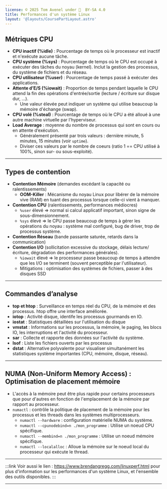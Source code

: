 ```yaml
---
license: © 2025 Tom Avenel under 󰵫  BY-SA 4.0
title: Performances d'un système Linux
layout: '@layouts/CoursePartLayout.astro'
---
```


## Métriques CPU

- **CPU inactif (%idle)** : Pourcentage de temps où le processeur est inactif et n'exécute aucune tâche.
- **CPU système (%sys)** : Pourcentage de temps où le CPU est occupé à exécuter des tâches du noyau (kernel). Inclut la gestion des processus, du système de fichiers et du réseau.
- **CPU utilisateur (%user)** : Pourcentage de temps passé à exécuter des applications.
- **Attente d’E/S (%iowait)** : Proportion de temps pendant laquelle le CPU attend la fin des opérations d'entrée/sortie (lecture / écriture sur disque dur, …).
  - Une valeur élevée peut indiquer un système qui utilise beaucoup la mémoire d'échange (swap).
- **CPU volé (%steal)** : Pourcentage de temps où le CPU a été alloué à une autre machine virtuelle par l'hyperviseur.
- **Load Average** : moyenne du nombre de processus qui sont en cours ou en attente d’exécution.
  - Généralement présenté par trois valeurs : dernière minute, 5 minutes, 15 minutes (voir `uptime`).
  - Diviser ces valeurs par le nombre de coeurs (ratio 1 == CPU utilisé à 100%, sinon sur- ou sous-exploité).

---

## Types de contention

- **Contention Mémoire** (demandes excédant la capacité ou ralentissements)
  - **OOM-Killer** : Mécanisme du noyau Linux pour libérer de la mémoire vive (RAM) en tuant des processus lorsque celle-ci vient à manquer.
- **Contention CPU** (ralentissements, performances médiocres)
  - `%user` élevé => normal si calcul applicatif important, sinon signe de sous-dimensionnement.
  - `%sys` élevé => le CPU passe beaucoup de temps à gérer les opérations du noyau : système mal configuré, bug de driver, trop de processus système.
- **Contention Réseau** (bande passante saturée, retards dans la communication)
- **Contention I/O** (sollicitation excessive du stockage, délais lecture/écriture, dégradation des performances générales).
  - `%iowait` élevé => le processeur passe beaucoup de temps à attendre que les I/O se terminent (souvent perceptible par l'utilisateur).
  - Mitigations : optimisation des systèmes de fichiers, passer à des disques SSD

---

## Commandes d’analyse

- **top et htop** : Surveillance en temps réel du CPU, de la mémoire et des processus. htop offre une interface améliorée.
- **iotop** : Activité disque, identife les processus gourmands en IO.
- **iostat** : Statistiques détaillées sur l'utilisation du disque
- **vmstat** : Informations sur les processus, la mémoire, le paging, les blocs IO, les interruptions et l'activité du processeur.
- **sar** : Collecte et rapporte des données sur l'activité du système.
- **lsof** : Liste les fichiers ouverts par les processus
- **dstat** : Alternative polyvalente pour visualiser simultanément les statistiques système importantes (CPU, mémoire, disque, réseau).

---

## NUMA (Non-Uniform Memory Access) : Optimisation de placement mémoire

- L'accès à la mémoire peut être plus rapide pour certains processeurs que pour d'autres en fonction de l'emplacement de la mémoire par rapport au processeur.
- `numactl` : contrôle la politique de placement de la mémoire pour les processus et les threads dans les systèmes multiprocesseurs.
  - `numactl --hardware` : configuration matérielle NUMA du système.
  - `numactl --cpunodebind=n ./mon_programme` : Utilise un noeud CPU spécifique.
  - `numactl --membind=n ./mon_programme` : Utilise un noeud mémoire spécifique.
  - `numactl --localalloc` : Alloue la mémoire sur le noeud local du processeur qui exécute le thread.

---

:::link
Voir aussi le lien : <https://www.brendangregg.com/linuxperf.html> pour plus d'information sur les performances d'un système Linux, et l'ensemble des outils disponibles.
:::

---

